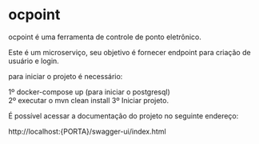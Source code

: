 
# ocpoint

ocpoint é uma ferramenta de controle de ponto eletrônico.

Este é um microserviço, seu objetivo é fornecer endpoint para criação de usuário e login.

para iniciar o projeto é necessário:

1º docker-compose up (para iniciar o postgresql) <br>
2º executar o mvn clean install
3º Iniciar projeto.

É possível acessar a documentação do projeto no seguinte endereço:

http://localhost:{PORTA}/swagger-ui/index.html
